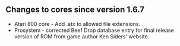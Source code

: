 Changes to cores since version 1.6.7
------------------------------------
* Atari 800 core - Add .atx to allowed file extensions.
* Prosystem - corrected Beef Drop database entry for final release version of ROM from game author Ken Siders' website.
